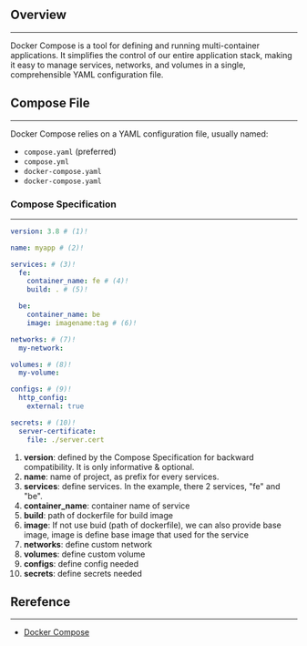 ## Overview

---

Docker Compose is a tool for defining and running multi-container applications. It simplifies the control of our entire application stack, making it easy to manage services, networks, and volumes in a single, comprehensible YAML configuration file.

## Compose File

---

Docker Compose relies on a YAML configuration file, usually named:

- `compose.yaml` (preferred)
- `compose.yml`
- `docker-compose.yaml`
- `docker-compose.yaml`

### Compose Specification

---

```yaml title="compose.yaml (example)"
version: 3.8 # (1)!

name: myapp # (2)!

services: # (3)!
  fe:
    container_name: fe # (4)!
    build: . # (5)!

  be:
    container_name: be
    image: imagename:tag # (6)!

networks: # (7)!
  my-network:

volumes: # (8)!
  my-volume:

configs: # (9)!
  http_config:
    external: true

secrets: # (10)!
  server-certificate:
    file: ./server.cert
```

1. **version**: defined by the Compose Specification for backward compatibility. It is only informative & optional.
2. **name**: name of project, as prefix for every services.
3. **services**: define services. In the example, there 2 services, "fe" and "be".
4. **container_name**: container name of service
5. **build**: path of dockerfile for build image
6. **image**: If not use buid (path of dockerfile), we can also provide base image, image is define base image that used for the service
7. **networks**: define custom network
8. **volumes**: define custom volume
9. **configs**: define config needed
10. **secrets**: define secrets needed

## Rerefence

---

- [Docker Compose](https://docs.docker.com/compose/)
